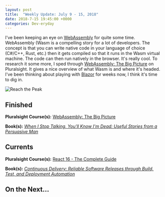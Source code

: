 ```yaml
---
layout: post
title:  "Weekly Update: July 9 - 15, 2018"
date: 2018-7-15 19:45:00 +0000
categories: Dev-eryday
---
```


I've been keeping an eye on [WebAssembly][wa] for quite some time. WebAssembly (Wasm is a compelling story for a lot of developers. The concept is that you can write native code in your language of choice (C#/C++, Rust, etc.) then it gets compiled so that it runs in the Wasm virtual machine. The code can then run natively in the browser. It's really cool. To research it some more, I sped through [WebAssembly: The Big Picture][wap] on Pluralsight. It gives a nice overview of what Wasm is and where it's headed. I've been thinking about playing with [Blazor][blz] for weeks now, I think it's time to dig in.

![Reach the Peak](https://farm1.staticflickr.com/923/41474980330_5b764b79f0.jpg)

## Finished

**Pluralsight Course(s):** [WebAssembly: The Big Picture][wap]

**Book(s):** _[When I Stop Talking, You'll Know I'm Dead: Useful Stories from a Persuasive Man][stop]_

## Currents

**Pluralsight Course(s):** [React 16 - The Complete Guide][re]

**Book(s):** _[Continuous Delivery: Reliable Software Releases through Build, Test, and Deployment Automation][cd]_

## On the Next...

[re]: https://www.udemy.com/react-the-complete-guide-incl-redux/
[cd]: https://www.amazon.com/Continuous-Delivery-Deployment-Automation-Addison-Wesley/dp/0321601912
[snr]: https://www.asp.net/signalr
[src]: https://docs.microsoft.com/en-us/aspnet/core/signalr/introduction?view=aspnetcore-2.1
[xu]: https://xunit.github.io/
[mst]: https://docs.microsoft.com/en-us/dotnet/core/testing/unit-testing-with-mstest
[ncp]: https://github.com/jpniederer/NETCorePlayground
[xuc]: https://app.pluralsight.com/library/courses/dotnet-core-testing-code-xunit-dotnet-getting-started/table-of-contents
[ctm]: https://app.pluralsight.com/library/courses/aspdotnet-core-mvc-testing-fundamentals/table-of-contents
[wws]: https://www.amazon.com/Why-We-Sleep-Unlocking-Dreams-ebook/dp/B06ZZ1YGJ5/
[sel]: https://www.seleniumhq.org/
[stop]: https://www.amazon.com/When-Stop-Talking-Youll-Know-ebook/dp/B00351DSRI/
[wap]: https://app.pluralsight.com/library/courses/web-assembly-big-picture/table-of-contents
[wa]: https://webassembly.org/
[blz]: https://github.com/aspnet/Blazor